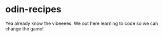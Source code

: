 # odin-recipes
Yea already know the vibeeees. We out here learning to code so we can change the game!
